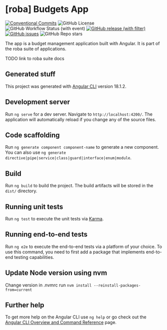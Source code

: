 # [roba] Budgets App

<!-- TODO Downloads from ghcr.io -->

[![Conventional Commits](https://img.shields.io/badge/Conventional%20Commits-1.0.0-yellow.svg)](https://conventionalcommits.org)
![GitHub License](https://img.shields.io/github/license/simplyRoba/roba-budgets-app?link=https%3A%2F%2Fgithub.com%2FsimplyRoba%2Froba-budgets-app%2Fblob%2Fmain%2FLICENSE)
![GitHub Workflow Status (with event)](https://img.shields.io/github/actions/workflow/status/simplyRoba/roba-budgets-app/run-tests.yaml?link=https%3A%2F%2Fgithub.com%2FsimplyRoba%2Froba-budgets-app%2Factions%2Fworkflows%2Frun-tests.yaml%3Fquery%3Dbranch%253Amain)
[![GitHub release (with filter)](https://img.shields.io/github/v/release/simplyRoba/roba-budgets-app?link=https%3A%2F%2Fgithub.com%2FsimplyRoba%2Froba-budgets-app%2Freleases)](https://github.com/simplyRoba/roba-budgets-app/releases)
[![GitHub issues](https://img.shields.io/github/issues/simplyRoba/roba-budgets-app?link=https%3A%2F%2Fgithub.com%2FsimplyRoba%2Froba-budgets-app%2Fissues)](https://github.com/simplyRoba/roba-budgets-app/issues)
![GitHub Repo stars](https://img.shields.io/github/stars/simplyRoba/roba-budgets-app)

The app is a budget management application built with Angular. It is part of the roba suite of applications.

TODO link to roba suite docs

## Generated stuff

This project was generated with [Angular CLI](https://github.com/angular/angular-cli) version 18.1.2.

## Development server

Run `ng serve` for a dev server. Navigate to `http://localhost:4200/`. The application will automatically reload if you change any of the source files.

## Code scaffolding

Run `ng generate component component-name` to generate a new component. You can also use `ng generate directive|pipe|service|class|guard|interface|enum|module`.

## Build

Run `ng build` to build the project. The build artifacts will be stored in the `dist/` directory.

## Running unit tests

Run `ng test` to execute the unit tests via [Karma](https://karma-runner.github.io).

## Running end-to-end tests

Run `ng e2e` to execute the end-to-end tests via a platform of your choice. To use this command, you need to first add a package that implements end-to-end testing capabilities.

## Update Node version using nvm

Change version in .nvmrc run `nvm install --reinstall-packages-from=current`

## Further help

To get more help on the Angular CLI use `ng help` or go check out the [Angular CLI Overview and Command Reference](https://angular.dev/tools/cli) page.
